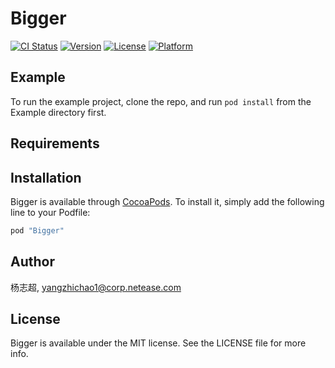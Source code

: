 # Bigger

[![CI Status](http://img.shields.io/travis/杨志超/Bigger.svg?style=flat)](https://travis-ci.org/杨志超/Bigger)
[![Version](https://img.shields.io/cocoapods/v/Bigger.svg?style=flat)](http://cocoapods.org/pods/Bigger)
[![License](https://img.shields.io/cocoapods/l/Bigger.svg?style=flat)](http://cocoapods.org/pods/Bigger)
[![Platform](https://img.shields.io/cocoapods/p/Bigger.svg?style=flat)](http://cocoapods.org/pods/Bigger)

## Example

To run the example project, clone the repo, and run `pod install` from the Example directory first.

## Requirements

## Installation

Bigger is available through [CocoaPods](http://cocoapods.org). To install
it, simply add the following line to your Podfile:

```ruby
pod "Bigger"
```

## Author

杨志超, yangzhichao1@corp.netease.com

## License

Bigger is available under the MIT license. See the LICENSE file for more info.
